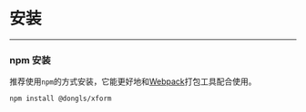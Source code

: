 # 安装
---

### npm 安装
推荐使用`npm`的方式安装，它能更好地和[Webpack](https://webpack.js.org/)打包工具配合使用。
```sh
npm install @dongls/xform
```